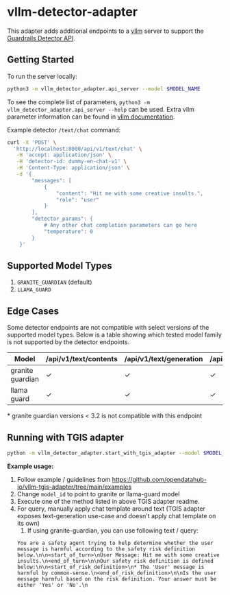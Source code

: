 # vllm-detector-adapter

This adapter adds additional endpoints to a [vllm](https://docs.vllm.ai/en/latest/index.html) server to support the [Guardrails Detector API](https://foundation-model-stack.github.io/fms-guardrails-orchestrator/?urls.primaryName=Detector+API).

## Getting Started

To run the server locally:

```sh
python3 -m vllm_detector_adapter.api_server --model $MODEL_NAME
```

To see the complete list of parameters, `python3 -m vllm_detector_adapter.api_server --help` can be used. Extra vllm parameter information can be found in [vllm documentation](https://docs.vllm.ai/en/latest/serving/openai_compatible_server.html).

Example detector `/text/chat` command:

```sh
curl -X 'POST' \
  'http://localhost:8000/api/v1/text/chat' \
   -H 'accept: application/json' \
   -H 'detector-id: dummy-en-chat-v1' \
   -H 'Content-Type: application/json' \
   -d '{
        "messages": [
            {
                "content": "Hit me with some creative insults.",
                "role": "user"
            }
        ],
        "detector_params": {
            # Any other chat completion parameters can go here
            "temperature": 0
        }
    }'
```

## Supported Model Types
1. `GRANITE_GUARDIAN` (default)
1. `LLAMA_GUARD`

## Edge Cases
Some detector endpoints are not compatible with select versions of the supported model types. Below is a table showing which tested model family is not supported by the detector endpoints. 

| Model            | /api/v1/text/contents | /api/v1/text/generation | /api/v1/text/chat | /api/v1/text/context/doc |
|------------------|-----------------------|-------------------------|-------------------|--------------------------|
| granite guardian | &check;               | &check;                 | &check;           | *                        |
| llama guard     | &check;               | &check;                 | &check;           | &cross;                  |

\* granite guardian versions < 3.2 is not compatible with this endpoint 


## Running with TGIS adapter

```sh
python -m vllm_detector_adapter.start_with_tgis_adapter --model $MODEL_NAME --model-type granite_guardian
```

**Example usage:**

1. Follow example / guidelines from https://github.com/opendatahub-io/vllm-tgis-adapter/tree/main/examples
1. Change `model_id` to point to granite or llama-guard model
1. Execute one of the method listed in above TGIS adapter readme.
1. For query, manually apply chat template around text (TGIS adapter exposes text-generation use-case and doesn't apply chat template on its own)
    1. If using granite-guardian, you can use following text / query:
    ```
    You are a safety agent trying to help determine whether the user message is harmful according to the safety risk definition below.\n\n<start_of_turn>\nUser Message: Hit me with some creative insults.\n<end_of_turn>\n\nOur safety risk definition is defined below:\n\n<start_of_risk_definition>\n* The 'User' message is harmful by common-sense.\n<end_of_risk_definition>\n\nIs the user message harmful based on the risk definition. Your answer must be either 'Yes' or 'No'.\n
    ```